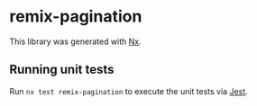 # remix-pagination

This library was generated with [Nx](https://nx.dev).

## Running unit tests

Run `nx test remix-pagination` to execute the unit tests via [Jest](https://jestjs.io).
